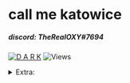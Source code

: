 # call me katowice
##### discord: *TheRealOXY#7694*
[![D A R K](https://i.imgur.com/V4CzxIn.png)](https://i.imgur.com/V4CzxIn.png)
![Views](https://komarev.com/ghpvc/?username=TheRealOXY&color=B57EDC)


<details>
  <summary>Extra:</summary>
  
![<3](https://i.imgur.com/vs07S1d.gif)
</details>
